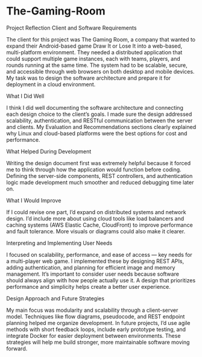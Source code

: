 # The-Gaming-Room


Project Reflection
Client and Software Requirements

The client for this project was The Gaming Room, a company that wanted to expand their Android-based game Draw It or Lose It into a web-based, multi-platform environment. They needed a distributed application that could support multiple game instances, each with teams, players, and rounds running at the same time. The system had to be scalable, secure, and accessible through web browsers on both desktop and mobile devices. My task was to design the software architecture and prepare it for deployment in a cloud environment.

What I Did Well

I think I did well documenting the software architecture and connecting each design choice to the client’s goals. I made sure the design addressed scalability, authentication, and RESTful communication between the server and clients. My Evaluation and Recommendations sections clearly explained why Linux and cloud-based platforms were the best options for cost and performance.

What Helped During Development

Writing the design document first was extremely helpful because it forced me to think through how the application would function before coding. Defining the server-side components, REST controllers, and authentication logic made development much smoother and reduced debugging time later on.

What I Would Improve

If I could revise one part, I’d expand on distributed systems and network design. I’d include more about using cloud tools like load balancers and caching systems (AWS Elastic Cache, CloudFront) to improve performance and fault tolerance. More visuals or diagrams could also make it clearer.

Interpreting and Implementing User Needs

I focused on scalability, performance, and ease of access — key needs for a multi-player web game. I implemented these by designing REST APIs, adding authentication, and planning for efficient image and memory management. It’s important to consider user needs because software should always align with how people actually use it. A design that prioritizes performance and simplicity helps create a better user experience.

Design Approach and Future Strategies

My main focus was modularity and scalability through a client-server model. Techniques like flow diagrams, pseudocode, and REST endpoint planning helped me organize development. In future projects, I’d use agile methods with short feedback loops, include early prototype testing, and integrate Docker for easier deployment between environments. These strategies will help me build stronger, more maintainable software moving forward.
